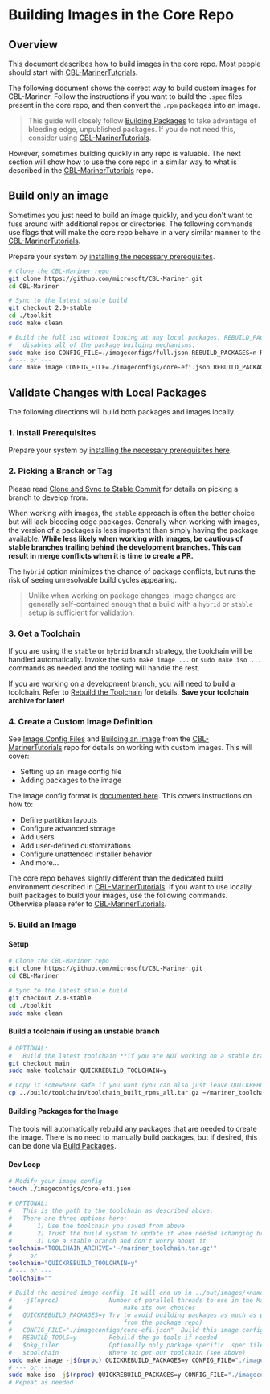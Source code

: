 # Building Images in the Core Repo

## Overview

This document describes how to build images in the core repo. Most people should start with [CBL-MarinerTutorials](https://github.com/microsoft/CBL-MarinerTutorials).

The following document shows the correct way to build custom images for CBL-Mariner. Follow the instructions if you want to build the `.spec` files present in the core repo, and then convert the `.rpm` packages into an image.

> This guide will closely follow [Building Packages](./build_packages.md) to take advantage of bleeding edge, unpublished packages. If you do not need this, consider using [CBL-MarinerTutorials](https://github.com/microsoft/CBL-MarinerTutorials).

However, sometimes building quickly in any repo is valuable. The next section will show how to use the core repo in a similar way to what is described in the [CBL-MarinerTutorials](https://github.com/microsoft/CBL-MarinerTutorials) repo.

## **Build only an image**

Sometimes you just need to build an image quickly, and you don't want to fuss around with additional repos or directories. The following commands use flags that will make the core repo behave in a very similar manner to the [CBL-MarinerTutorials](https://github.com/microsoft/CBL-MarinerTutorials).

Prepare your system by [installing the necessary prerequisites](../prerequisites.md).

```bash
# Clone the CBL-Mariner repo
git clone https://github.com/microsoft/CBL-Mariner.git
cd CBL-Mariner

# Sync to the latest stable build
git checkout 2.0-stable
cd ./toolkit
sudo make clean

# Build the full iso without looking at any local packages. REBUILD_PACKAGES=n fully
#   disables all of the package building mechanisms.
sudo make iso CONFIG_FILE=./imageconfigs/full.json REBUILD_PACKAGES=n REBUILD_TOOLS=y
# --- or ---
sudo make image CONFIG_FILE=./imageconfigs/core-efi.json REBUILD_PACKAGES=n REBUILD_TOOLS=y
```

## **Validate Changes with Local Packages**

The following directions will build both packages and images locally.

### **1. Install Prerequisites**

Prepare your system by [installing the necessary prerequisites here](../prerequisites.md).

### **2. Picking a Branch or Tag**

Please read [Clone and Sync to Stable Commit](../building.md#clone-and-sync-to-stable-commit) for details on picking a branch to develop from.

When working with images, the `stable` approach is often the better choice but will lack bleeding edge packages. Generally when working with images, the version of a packages is less important than simply having the package available. **While less likely when working with images, be cautious of stable branches trailing behind the development branches. This can result in merge conflicts when it is time to create a PR.**

The `hybrid` option minimizes the chance of package conflicts, but runs the risk of seeing unresolvable build cycles appearing.

> Unlike when working on package changes, image changes are generally self-contained enough that a build with a `hybrid` or `stable` setup is sufficient for validation.

### **3. Get a Toolchain**

If you are using the `stable` or `hybrid` branch strategy, the toolchain will be handled automatically. Invoke the `sudo make image ...` or `sudo make iso ...` commands as needed and the tooling will handle the rest.

If you are working on a development branch, you will need to build a toolchain. Refer to [Rebuild the Toolchain](../building.md#rebuild-the-toolchain) for details. **Save your toolchain archive for later!**

### **4. Create a Custom Image Definition**

See [Image Config Files](https://github.com/microsoft/CBL-MarinerTutorials/blob/main/docs/packages/working_with_packages.md#image-config-file) and [Building an Image](https://github.com/microsoft/CBL-MarinerTutorials/blob/main/docs/building/building.md) from the [CBL-MarinerTutorials](https://github.com/microsoft/CBL-MarinerTutorials) repo for details on working with custom images. This will cover:

* Setting up an image config file
* Adding packages to the image

The image config format is [documented here](../../formats/imageconfig.md). This covers instructions on how to:

* Define partition layouts
* Configure advanced storage
* Add users
* Add user-defined customizations
* Configure unattended installer behavior
* And more...

The core repo behaves slightly different than the dedicated build environment described in [CBL-MarinerTutorials](https://github.com/microsoft/CBL-MarinerTutorials). If you want to use locally built packages to build your images, use the following commands. Otherwise please refer to [CBL-MarinerTutorials](https://github.com/microsoft/CBL-MarinerTutorials). 

### **5. Build an Image**

#### Setup

```bash
# Clone the CBL-Mariner repo
git clone https://github.com/microsoft/CBL-Mariner.git
cd CBL-Mariner

# Sync to the latest stable build
git checkout 2.0-stable
cd ./toolkit
sudo make clean
```

#### Build a toolchain if using an unstable branch

```bash
# OPTIONAL:
#   Build the latest toolchain **if you are NOT working on a stable branch**
git checkout main
sudo make toolchain QUICKREBUILD_TOOLCHAIN=y

# Copy it somewhere safe if you want (you can also just leave QUICKREBUILD_TOOLCHAIN=y set)
cp ../build/toolchain/toolchain_built_rpms_all.tar.gz ~/mariner_toolchain.tar.gz
```

#### Building Packages for the Image

The tools will automatically rebuild any packages that are needed to create the image. There is no need to manually build packages, but if desired, this can be done via [Build Packages](./build_packages.md#rebuild-minimal-required-packages-for-an-image).

#### Dev Loop

```bash
# Modify your image config
touch ./imageconfigs/core-efi.json

# OPTIONAL:
#   This is the path to the toolchain as described above.
#   There are three options here:
#       1) Use the toolchain you saved from above
#       2) Trust the build system to update it when needed (changing branches will often cause a rebuild)
#       3) Use a stable branch and don't worry about it
toolchain="TOOLCHAIN_ARCHIVE='~/mariner_toolchain.tar.gz'"
# --- or ---
toolchain="QUICKREBUILD_TOOLCHAIN=y"
# --- or ---
toolchain=""

# Build the desired image config. It will end up in ../out/images/<name>
#   -j$(nproc)              Number of parallel threads to use in the Makefile. The pkg scheduler will
#                               make its own choices
#   QUICKREBUILD_PACKAGES=y Try to avoid building packages as much as possible (ie download what we can
#                               from the package repo)
#   CONFIG_FILE="./imageconfigs/core-efi.json"  Build this image config
#   REBUILD_TOOLS=y         Rebuild the go tools if needed
#   $pkg_filer              Optionally only package specific .spec files (see above)
#   $toolchain              Where to get our toolchain (see above)
sudo make image -j$(nproc) QUICKREBUILD_PACKAGES=y CONFIG_FILE="./imageconfigs/core-efi.json" REBUILD_TOOLS=y $toolchain
# --- or ---
sudo make iso -j$(nproc) QUICKREBUILD_PACKAGES=y CONFIG_FILE="./imageconfigs/full.json" REBUILD_TOOLS=y $toolchain
# Repeat as needed
```
